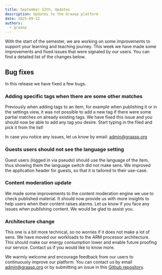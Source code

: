 ```yaml
---
title: September 12th, Updates
description: Updates to the Graasp platform
date: 2025-09-12
authors:
  - graasp
---
```


With the start of the semester, we are working on some improvements to support your learning and teaching journey. This week we have made some improvements and fixed issues that were signaled by our users. You can find a detailed list of the changes below.

<!-- Everything below this will not be shown in the post overview -->
<!-- truncate -->

## Bug fixes

In this release we have fixed a few bugs.

### Adding specific tags when there are some other matches

Previously when adding tags to an item, for example when publishing it or in the settings view, it was not possible to add a new tag if there were some partial matches on already existing tags. We have fixed this issue and you should now be able to add any tag you desire. Start typing in the filed and pick it from the list!

In case you notice any issues, let us know by email: [admin@graasp.org](mailto:admin@graasp.org)

### Guests users should not see the language setting

Guest users (logged in via pseudo) should use the language of the item, thus showing them the language switch did not make sens.
We improved the application header for guests, so that it is tailored to their use-case.

### Content moderation update

We made some improvements to the content moderation engine we use to check published material. It should now provide us with more insights to help users when their content raises alarms. Let us know if you face any issues when publishing content. We would be glad to assist you.

### Architecture change

This one is a bit more technical, so no worries if it does not make a lot of sens.
We have moved our workloads to the ARM processor architecture. This should make our energy consumption lower and enable future proofing our service. Contact us if you would like to know more.

<!-- Generic message -->

We warmly welcome and encourage feedback from our users to continuously improve our platform. You can contact us by email [admin@graasp.org](mailto:admin@graasp.org) or by submitting an issue in this [Github repository](https://github.com/graasp/graasp-feedback).
